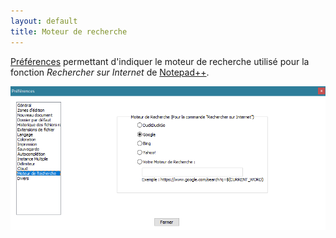 ```yaml
---
layout: default
title: Moteur de recherche
---
```

[Préférences](../preferences.md) permettant d'indiquer le moteur de recherche utilisé pour la fonction *Rechercher sur Internet* de [Notepad++](../notepad++.md).

![Interface](/images/npp_settings_search.png)
